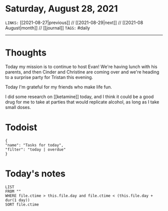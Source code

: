 # Saturday, August 28, 2021
`LINKS:` [[2021-08-27|previous]] // [[2021-08-29|next]] // [[2021-08 August|month]] // [[journal]] 
`TAGS:` #daily

---
# Thoughts
Today my mission is to continue to host Evan! We're having lunch with his parents, and then Cinder and Christine are coming over and we're heading to a surprise party for Tristan this evening. 

Today I'm grateful for my friends who make life fun.

I did some research on [[ketamine]] today, and I think it could be a good drug for me to take at parties that would replicate alcohol, as long as I take small doses. 

# Todoist
```todoist
{
"name": "Tasks for today",
"filter": "today | overdue"
}
```

# Today's notes
```dataview
LIST 
FROM ""
WHERE file.ctime > this.file.day and file.ctime < (this.file.day + dur(1 day))
SORT file.ctime
```
